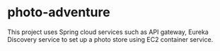 # photo-adventure
This project uses Spring cloud services such as API gateway, Eureka Discovery service to set up a photo store using EC2 container service.
